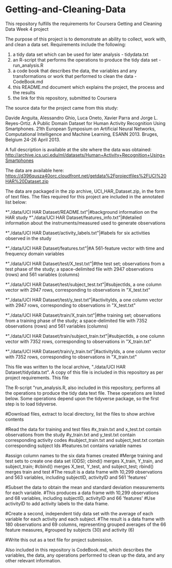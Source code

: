 # Getting-and-Cleaning-Data
This repository fulfills the requirements for Coursera Getting and Cleaning Data Week 4 project

The purpose of this project is to demonstrate an ability to collect, work with, and clean a data set. Requirements include the following:
  1) a tidy data set which can be used for later analysis - tidydata.txt
  2) an R-script that performs the operations to produce the tidy data set - run_analysis.R
  3) a code book that describes the data, the variables and any transformations or work that performed to clean the data - CodeBook.md
  4) this README.md document which explains the project, the process and the results
  5) the link for this repository, submitted to Coursera
  
The source data for the project came from this study:

  Davide Anguita, Alessandro Ghio, Luca Oneto, Xavier Parra and Jorge L. Reyes-Ortiz.
  A Public Domain Dataset for Human Activity Recognition Using Smartphones.
  21th European Symposium on Artificial Neural Networks, Computational Intelligence and Machine Learning, ESANN 2013.
  Bruges, Belgium 24-26 April 2013.
  
A full description is available at the site where the data was obtained:
  http://archive.ics.uci.edu/ml/datasets/Human+Activity+Recognition+Using+Smartphones

The data are available here:
  https://d396qusza40orc.cloudfront.net/getdata%2Fprojectfiles%2FUCI%20HAR%20Dataset.zip
  
The data are packaged in the zip archive, UCI_HAR_Dataset.zip, in the form of text files.  The files required for this project are included in the annotated list below:

*"./data/UCI HAR Dataset/README.txt"|#background information on the HAR study
*"./data/UCI HAR Dataset/features_info.txt"|#detailed information about the instruments/measured used to generate observations

*"./data/UCI HAR Dataset/activity_labels.txt"|#labels for six activities observed in the study

*"./data/UCI HAR Dataset/features.txt"|#A 561-feature vector with time and frequency domain variables

*"./data/UCI HAR Dataset/test/X_test.txt"|#the test set; observations from a test phase of the study; a space-delimited file with 2947 observations (rows) and 561 variables (columns) 

*"./data/UCI HAR Dataset/test/subject_test.txt"|#subjectIds, a one column vector with 2947 rows, corresponding to observations in "X_test.txt"

*"./data/UCI HAR Dataset/test/y_test.txt"|#activityIds, a one column vector with 2947 rows, corresponding to observations in "X_test.txt"

*"./data/UCI HAR Dataset/train/X_train.txt"|#the training set; observations from a training phase of the study; a space-delimited file with 7352 observations (rows) and 561 variables (columns) 

*"./data/UCI HAR Dataset/train/subject_train.txt"|#subjectIds, a one column vector with 7352 rows, corresponding to observations in "X_train.txt"

*"./data/UCI HAR Dataset/train/y_train.txt"|#activityIds, a one column vector with 7352 rows, corresponding to observations in "X_train.txt"

This file was written to the local archive, "./data/UCI HAR Dataset/tidydata.txt".  A copy of this file is included in this repository as per project requirements.  This file 

The R-script "run_analysis.R, also included in this repository, performs all the operations to produce the tidy data text file.  These operations are listed below. Some operations depend upon the tidyverse package, so the first step is to load tidyverse.

#Download files, extract to local directory, list the files to show archive contents

#Read the data for training and test files
  #x_train.txt and x_test.txt contain observations from the study
  #y_train.txt and y_test.txt contain corresponding activity codes
  #subject_train.txt and subject_test.txt contain corresponding subject Ids
  #features.txt contains variable names

#assign column names to the six data frames created
#Merge training and test sets to create one data set (ODS); cbind() merges X_train, Y_train, and subject_train;
  #cbind() merges X_test, Y_test, and subject_test; rbind() merges train and test
  #The result is a data frame with 10,299 observations and 563 variables, including subjectID, activityID and 561 'features'

#Subset the data to obtain the mean and standard deviation measurements for each variable.
  #This produces a data frame with 10,299 observations and 68 variables, including subjectID, activityID and 66 'features'
#Use activityID to add activity labels to the data frame.

#Create a second, independent tidy data set with the average of each variable for each activity and each subject.
  #The result is a data frame with 180 observations and 69 columns, representing grouped averages of the 66 feature measures,
  #grouped by subjects (30) and activity (6)
  
#Write this out as a text file for project submission.

Also included in this repository is CodeBook.md, which describes the variables, the data, any operations performed to clean up the data, and any other relevant information.
